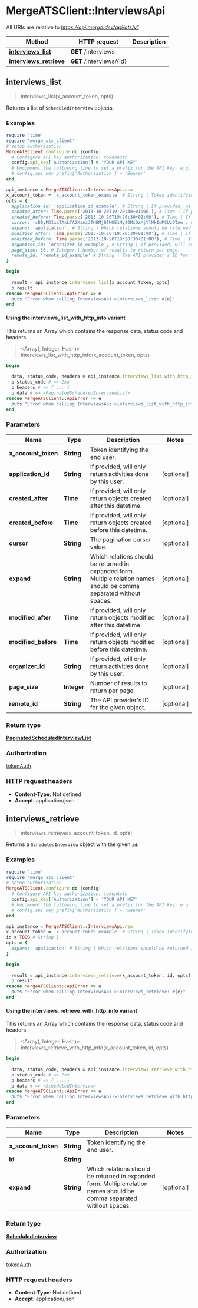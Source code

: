 # MergeATSClient::InterviewsApi

All URIs are relative to *https://api.merge.dev/api/ats/v1*

| Method | HTTP request | Description |
| ------ | ------------ | ----------- |
| [**interviews_list**](InterviewsApi.md#interviews_list) | **GET** /interviews |  |
| [**interviews_retrieve**](InterviewsApi.md#interviews_retrieve) | **GET** /interviews/{id} |  |


## interviews_list

> <PaginatedScheduledInterviewList> interviews_list(x_account_token, opts)



Returns a list of `ScheduledInterview` objects.

### Examples

```ruby
require 'time'
require 'merge_ats_client'
# setup authorization
MergeATSClient.configure do |config|
  # Configure API key authorization: tokenAuth
  config.api_key['Authorization'] = 'YOUR API KEY'
  # Uncomment the following line to set a prefix for the API key, e.g. 'Bearer' (defaults to nil)
  # config.api_key_prefix['Authorization'] = 'Bearer'
end

api_instance = MergeATSClient::InterviewsApi.new
x_account_token = 'x_account_token_example' # String | Token identifying the end user.
opts = {
  application_id: 'application_id_example', # String | If provided, will only return activities done by this user.
  created_after: Time.parse('2013-10-20T19:20:30+01:00'), # Time | If provided, will only return objects created after this datetime.
  created_before: Time.parse('2013-10-20T19:20:30+01:00'), # Time | If provided, will only return objects created before this datetime.
  cursor: 'cD0yMDIxLTAxLTA2KzAzJTNBMjQlM0E1My40MzQzMjYlMkIwMCUzQTAw', # String | The pagination cursor value.
  expand: 'application', # String | Which relations should be returned in expanded form. Multiple relation names should be comma separated without spaces.
  modified_after: Time.parse('2013-10-20T19:20:30+01:00'), # Time | If provided, will only return objects modified after this datetime.
  modified_before: Time.parse('2013-10-20T19:20:30+01:00'), # Time | If provided, will only return objects modified before this datetime.
  organizer_id: 'organizer_id_example', # String | If provided, will only return activities done by this user.
  page_size: 56, # Integer | Number of results to return per page.
  remote_id: 'remote_id_example' # String | The API provider's ID for the given object.
}

begin
  
  result = api_instance.interviews_list(x_account_token, opts)
  p result
rescue MergeATSClient::ApiError => e
  puts "Error when calling InterviewsApi->interviews_list: #{e}"
end
```

#### Using the interviews_list_with_http_info variant

This returns an Array which contains the response data, status code and headers.

> <Array(<PaginatedScheduledInterviewList>, Integer, Hash)> interviews_list_with_http_info(x_account_token, opts)

```ruby
begin
  
  data, status_code, headers = api_instance.interviews_list_with_http_info(x_account_token, opts)
  p status_code # => 2xx
  p headers # => { ... }
  p data # => <PaginatedScheduledInterviewList>
rescue MergeATSClient::ApiError => e
  puts "Error when calling InterviewsApi->interviews_list_with_http_info: #{e}"
end
```

### Parameters

| Name | Type | Description | Notes |
| ---- | ---- | ----------- | ----- |
| **x_account_token** | **String** | Token identifying the end user. |  |
| **application_id** | **String** | If provided, will only return activities done by this user. | [optional] |
| **created_after** | **Time** | If provided, will only return objects created after this datetime. | [optional] |
| **created_before** | **Time** | If provided, will only return objects created before this datetime. | [optional] |
| **cursor** | **String** | The pagination cursor value. | [optional] |
| **expand** | **String** | Which relations should be returned in expanded form. Multiple relation names should be comma separated without spaces. | [optional] |
| **modified_after** | **Time** | If provided, will only return objects modified after this datetime. | [optional] |
| **modified_before** | **Time** | If provided, will only return objects modified before this datetime. | [optional] |
| **organizer_id** | **String** | If provided, will only return activities done by this user. | [optional] |
| **page_size** | **Integer** | Number of results to return per page. | [optional] |
| **remote_id** | **String** | The API provider&#39;s ID for the given object. | [optional] |

### Return type

[**PaginatedScheduledInterviewList**](PaginatedScheduledInterviewList.md)

### Authorization

[tokenAuth](../README.md#tokenAuth)

### HTTP request headers

- **Content-Type**: Not defined
- **Accept**: application/json


## interviews_retrieve

> <ScheduledInterview> interviews_retrieve(x_account_token, id, opts)



Returns a `ScheduledInterview` object with the given `id`.

### Examples

```ruby
require 'time'
require 'merge_ats_client'
# setup authorization
MergeATSClient.configure do |config|
  # Configure API key authorization: tokenAuth
  config.api_key['Authorization'] = 'YOUR API KEY'
  # Uncomment the following line to set a prefix for the API key, e.g. 'Bearer' (defaults to nil)
  # config.api_key_prefix['Authorization'] = 'Bearer'
end

api_instance = MergeATSClient::InterviewsApi.new
x_account_token = 'x_account_token_example' # String | Token identifying the end user.
id = TODO # String | 
opts = {
  expand: 'application' # String | Which relations should be returned in expanded form. Multiple relation names should be comma separated without spaces.
}

begin
  
  result = api_instance.interviews_retrieve(x_account_token, id, opts)
  p result
rescue MergeATSClient::ApiError => e
  puts "Error when calling InterviewsApi->interviews_retrieve: #{e}"
end
```

#### Using the interviews_retrieve_with_http_info variant

This returns an Array which contains the response data, status code and headers.

> <Array(<ScheduledInterview>, Integer, Hash)> interviews_retrieve_with_http_info(x_account_token, id, opts)

```ruby
begin
  
  data, status_code, headers = api_instance.interviews_retrieve_with_http_info(x_account_token, id, opts)
  p status_code # => 2xx
  p headers # => { ... }
  p data # => <ScheduledInterview>
rescue MergeATSClient::ApiError => e
  puts "Error when calling InterviewsApi->interviews_retrieve_with_http_info: #{e}"
end
```

### Parameters

| Name | Type | Description | Notes |
| ---- | ---- | ----------- | ----- |
| **x_account_token** | **String** | Token identifying the end user. |  |
| **id** | [**String**](.md) |  |  |
| **expand** | **String** | Which relations should be returned in expanded form. Multiple relation names should be comma separated without spaces. | [optional] |

### Return type

[**ScheduledInterview**](ScheduledInterview.md)

### Authorization

[tokenAuth](../README.md#tokenAuth)

### HTTP request headers

- **Content-Type**: Not defined
- **Accept**: application/json

